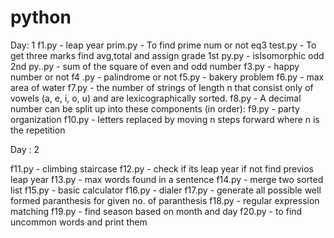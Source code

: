 # python

Day: 1
f1.py - leap year
prim.py - To find prime num or not
eq3 test.py - To get three marks find avg,total and assign grade
1st py.py - isIsomorphic
odd 2nd py..py - sum of the square  of even and odd number
f3.py - happy number or not
f4 .py - palindrome or not
f5.py - bakery problem
f6.py -  max area of water
f7.py - the number of strings of length n that consist only of vowels (a, e, i, o, u) and are lexicographically sorted.
f8.py - A decimal number can be split up into these components (in order):
f9.py - party organization
f10.py -  letters replaced by moving n steps forward where n is the repetition 

Day : 2

f11.py - climbing staircase
f12.py - check if its leap year if not find previos leap year
f13.py - max words found in a sentence
f14.py - merge two sorted list
f15.py - basic calculator
f16.py - dialer
f17.py -  generate all possible well formed paranthesis for given no. of paranthesis
f18.py - regular expression matching
f19.py - find season based on month and day
f20.py - to find uncommon words and print them
